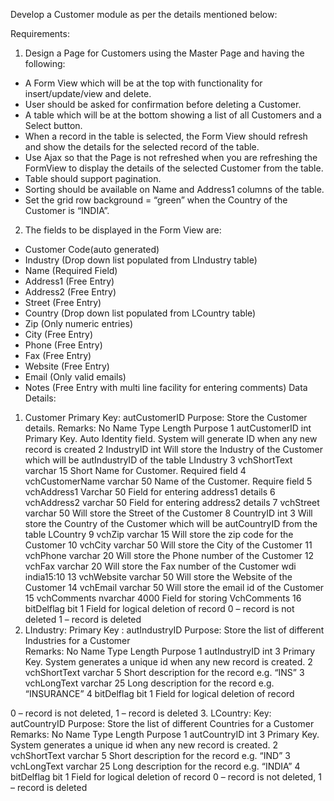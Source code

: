 Develop a Customer module as per the details mentioned below:

Requirements:
1.	Design a Page for Customers using the Master Page and having the following:
-	A Form View which will be at the top with functionality for insert/update/view and delete.
-	User should be asked for confirmation before deleting a Customer.
-	A table which will be at the bottom showing a list of all Customers and a Select button.
-	When a record in the table is selected, the Form View should refresh and show the details for the selected record of the table.
-	Use Ajax so that the Page is not refreshed when you are refreshing the FormView to display the details of the selected Customer from the table.
-	Table should support pagination.
-	Sorting should be available on Name and Address1 columns of the table.
-	Set the grid row background = “green” when the Country of the Customer is “INDIA”.
2.	The fields to be displayed in the Form View are:
-	Customer Code(auto generated)
-	Industry (Drop down list populated from LIndustry table) 
-	Name (Required Field)
-	Address1 (Free Entry)
-	Address2 (Free Entry)
-	Street (Free Entry)
-	Country (Drop down list populated from LCountry table) 
-	Zip (Only numeric entries)
-	City (Free Entry)
-	Phone (Free Entry)
-	Fax (Free Entry)
-	Website (Free Entry)
-	Email (Only valid emails)
-	Notes (Free Entry with multi line facility for entering comments)
Data Details:

1.	Customer
Primary Key: autCustomerID
Purpose: Store the Customer details.
Remarks:
No	Name	Type	Length	Purpose
1	autCustomerID	int		Primary Key. Auto Identity field. System will generate ID when any new record is created
2	IndustryID	int		Will store the Industry of the Customer which will be autIndustryID of the table LIndustry
3	vchShortText	varchar	15	Short Name for Customer. 
Required field
4	vchCustomerName	varchar	50	Name of the Customer.
Require field
5	vchAddress1	Varchar	50	Field for entering address1 details
6	vchAddress2	varchar	50	Field for entering address2 details
7	vchStreet	varchar	50	Will store the Street of the Customer
8	CountryID	int	3	Will store the Country of the Customer which will be autCountryID from the table LCountry
9	vchZip	varchar	15	Will store the zip code for the Customer
10	vchCity	varchar	50	Will store the City of the Customer
11	vchPhone	varchar	20	Will store the Phone number of the Customer
12	vchFax	varchar	20	Will store the Fax number of the Customer
wdi india15:10
13	vchWebsite	varchar	50	Will store the Website of the Customer
14	vchEmail	varchar	50	Will store the email id of the Customer
15	vchComments	nvarchar	4000	Field for storing VchComments
16	bitDelflag	bit	1	Field for logical deletion of record
0 – record is not deleted
1 – record is deleted
2.	LIndustry:
Primary Key : autIndustryID
Purpose: Store the list of different Industries for a Customer		
Remarks:
No	Name	Type	Length	Purpose
1	autIndustryID	int	3	Primary Key. System generates a unique id when any new record is created.
2	vchShortText	varchar	5	Short description for the record e.g. “INS”
3	vchLongText	varchar	25	Long description for the record e.g. “INSURANCE”
4	bitDelflag	bit	1	Field for logical deletion of record


0 – record is not deleted, 1 – record is deleted
3.	LCountry:
Key: autCountryID
Purpose: Store the list of different Countries for a Customer		
Remarks:
No	Name	Type	Length	Purpose
1	autCountryID	int	3	Primary Key. System generates a unique id when any new record is created.
2	vchShortText	varchar	5	Short description for the record e.g. “IND”
3	vchLongText	varchar	25	Long description for the record e.g. “INDIA”
4	bitDelflag	bit	1	Field for logical deletion of record
0 – record is not deleted, 1 – record is deleted